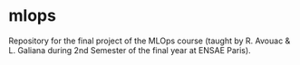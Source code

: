 # mlops
Repository for the final project of the MLOps course (taught by R. Avouac &amp; L. Galiana during 2nd Semester of the final year at ENSAE Paris).
